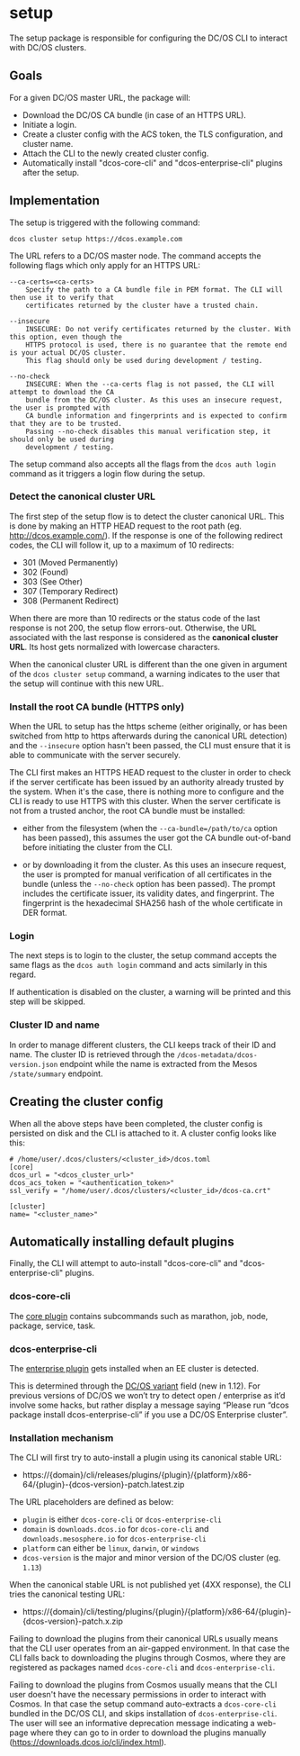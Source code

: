 # setup

The setup package is responsible for configuring the DC/OS CLI to interact with DC/OS clusters.

## Goals

For a given DC/OS master URL, the package will:

- Download the DC/OS CA bundle (in case of an HTTPS URL).
- Initiate a login.
- Create a cluster config with the ACS token, the TLS configuration, and cluster name.
- Attach the CLI to the newly created cluster config.
- Automatically install "dcos-core-cli" and "dcos-enterprise-cli" plugins after the setup.

## Implementation

The setup is triggered with the following command:

    dcos cluster setup https://dcos.example.com

The URL refers to a DC/OS master node. The command accepts the following flags which only apply for an
HTTPS URL:

    --ca-certs=<ca-certs>
        Specify the path to a CA bundle file in PEM format. The CLI will then use it to verify that
        certificates returned by the cluster have a trusted chain.

    --insecure
        INSECURE: Do not verify certificates returned by the cluster. With this option, even though the
        HTTPS protocol is used, there is no guarantee that the remote end is your actual DC/OS cluster.
        This flag should only be used during development / testing.

    --no-check
        INSECURE: When the --ca-certs flag is not passed, the CLI will attempt to download the CA
        bundle from the DC/OS cluster. As this uses an insecure request, the user is prompted with
        CA bundle information and fingerprints and is expected to confirm that they are to be trusted.
        Passing --no-check disables this manual verification step, it should only be used during
        development / testing.

The setup command also accepts all the flags from the `dcos auth login` command as it triggers a login
flow during the setup.

### Detect the canonical cluster URL

The first step of the setup flow is to detect the cluster canonical URL. This is done by making
an HTTP HEAD request to the root path (eg. http://dcos.example.com/). If the response is one of
the following redirect codes, the CLI will follow it, up to a maximum of 10 redirects:

- 301 (Moved Permanently)
- 302 (Found)
- 303 (See Other)
- 307 (Temporary Redirect)
- 308 (Permanent Redirect)

When there are more than 10 redirects or the status code of the last response is not 200,
the setup flow errors-out. Otherwise, the URL associated with the last response is considered
as the **canonical cluster URL**. Its host gets normalized with lowercase characters.

When the canonical cluster URL is different than the one given in argument of the `dcos cluster setup`
command, a warning indicates to the user that the setup will continue with this new URL.

### Install the root CA bundle (HTTPS only)

When the URL to setup has the https scheme (either originally, or has been switched from http to https
afterwards during the canonical URL detection) and the `--insecure` option hasn't been passed, the CLI
must ensure that it is able to communicate with the server securely.

The CLI first makes an HTTPS HEAD request to the cluster in order to check if the server certificate
has been issued by an authority already trusted by the system. When it's the case, there is nothing
more to configure and the CLI is ready to use HTTPS with this cluster. When the server certificate is
not from a trusted anchor, the root CA bundle must be installed:

- either from the filesystem (when the `--ca-bundle=/path/to/ca` option has been passed), this assumes
    the user got the CA bundle out-of-band before initiating the cluster from the CLI.

- or by downloading it from the cluster. As this uses an insecure request, the user is prompted for
    manual verification of all certificates in the bundle (unless the `--no-check` option has been
    passed). The prompt includes the certificate issuer, its validity dates, and fingerprint.
    The fingerprint is the hexadecimal SHA256 hash of the whole certificate in DER format.

### Login

The next steps is to login to the cluster, the setup command accepts the same flags as the
`dcos auth login` command and acts similarly in this regard.

If authentication is disabled on the cluster, a warning will be printed and this step will
be skipped.

### Cluster ID and name

In order to manage different clusters, the CLI keeps track of their ID and name. The cluster ID is
retrieved through the `/dcos-metadata/dcos-version.json` endpoint while the name is extracted from
the Mesos `/state/summary` endpoint.

## Creating the cluster config

When all the above steps have been completed, the cluster config is persisted on disk and the CLI is
attached to it. A cluster config looks like this:

    # /home/user/.dcos/clusters/<cluster_id>/dcos.toml
    [core]
    dcos_url = "<dcos_cluster_url>"
    dcos_acs_token = "<authentication_token>"
    ssl_verify = "/home/user/.dcos/clusters/<cluster_id>/dcos-ca.crt"

    [cluster]
    name= "<cluster_name>"

## Automatically installing default plugins

Finally, the CLI will attempt to auto-install "dcos-core-cli" and "dcos-enterprise-cli" plugins.

### dcos-core-cli

The [core plugin](https://github.com/dcos/dcos-core-cli) contains subcommands such as marathon, job, node,
package, service, task.

### dcos-enterprise-cli

The [enterprise plugin](https://github.com/mesosphere/dcos-enterprise-cli) gets installed when an EE
cluster is detected.

This is determined through the [DC/OS variant](https://jira.mesosphere.com/browse/DCOS_OSS-2283) field
(new in 1.12). For previous versions of DC/OS we won’t try to detect open / enterprise as it’d involve
some hacks, but rather display a message saying “Please run “dcos package install dcos-enterprise-cli” if
you use a DC/OS Enterprise cluster”.

### Installation mechanism

The CLI will first try to auto-install a plugin using its canonical stable URL:

- https://{domain}/cli/releases/plugins/{plugin}/{platform}/x86-64/{plugin}-{dcos-version}-patch.latest.zip

The URL placeholders are defined as below:

- `plugin` is either `dcos-core-cli` or `dcos-enterprise-cli`
- `domain` is `downloads.dcos.io` for `dcos-core-cli` and `downloads.mesosphere.io` for `dcos-enterprise-cli`
- `platform` can either be `linux`, `darwin`, or `windows`
- `dcos-version` is the major and minor version of the DC/OS cluster (eg. `1.13`)

When the canonical stable URL is not published yet (4XX response), the CLI tries the canonical testing URL:

- https://{domain}/cli/testing/plugins/{plugin}/{platform}/x86-64/{plugin}-{dcos-version}-patch.x.zip

Failing to download the plugins from their canonical URLs usually means that the CLI user operates from
an air-gapped environment. In that case the CLI falls back to downloading the plugins through Cosmos, where they are registered as packages named `dcos-core-cli` and `dcos-enterprise-cli`.

Failing to download the plugins from Cosmos usually means that the CLI user doesn't have the necessary
permissions in order to interact with Cosmos. In that case the setup command auto-extracts a
`dcos-core-cli` bundled in the DC/OS CLI, and skips installation of `dcos-enterprise-cli`.
The user will see an informative deprecation message indicating a web-page where they can go to in order
to download the plugins manually (https://downloads.dcos.io/cli/index.html).
